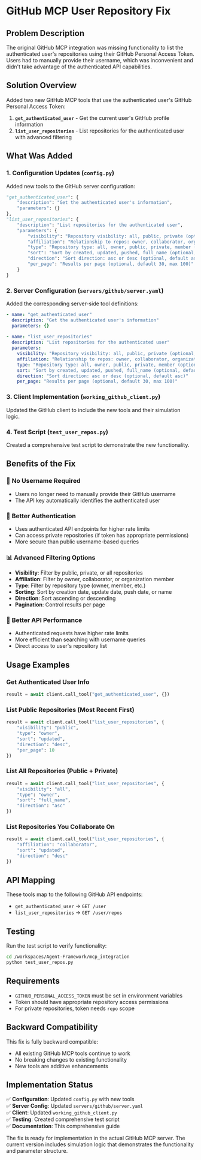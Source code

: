 # GitHub MCP User Repository Fix

## Problem Description

The original GitHub MCP integration was missing functionality to list the authenticated user's repositories using their GitHub Personal Access Token. Users had to manually provide their username, which was inconvenient and didn't take advantage of the authenticated API capabilities.

## Solution Overview

Added two new GitHub MCP tools that use the authenticated user's GitHub Personal Access Token:

1. **`get_authenticated_user`** - Get the current user's GitHub profile information
2. **`list_user_repositories`** - List repositories for the authenticated user with advanced filtering

## What Was Added

### 1. Configuration Updates (`config.py`)

Added new tools to the GitHub server configuration:

```python
"get_authenticated_user": {
    "description": "Get the authenticated user's information",
    "parameters": {}
},
"list_user_repositories": {
    "description": "List repositories for the authenticated user",
    "parameters": {
        "visibility": "Repository visibility: all, public, private (optional, default all)",
        "affiliation": "Relationship to repos: owner, collaborator, organization_member (optional, default owner,collaborator,organization_member)",
        "type": "Repository type: all, owner, public, private, member (optional, default all)",
        "sort": "Sort by created, updated, pushed, full_name (optional, default full_name)",
        "direction": "Sort direction: asc or desc (optional, default asc)",
        "per_page": "Results per page (optional, default 30, max 100)"
    }
}
```

### 2. Server Configuration (`servers/github/server.yaml`)

Added the corresponding server-side tool definitions:

```yaml
- name: "get_authenticated_user"
  description: "Get the authenticated user's information"
  parameters: {}
  
- name: "list_user_repositories"
  description: "List repositories for the authenticated user"
  parameters:
    visibility: "Repository visibility: all, public, private (optional, default all)"
    affiliation: "Relationship to repos: owner, collaborator, organization_member (optional, default owner,collaborator,organization_member)"
    type: "Repository type: all, owner, public, private, member (optional, default all)"
    sort: "Sort by created, updated, pushed, full_name (optional, default full_name)"
    direction: "Sort direction: asc or desc (optional, default asc)"
    per_page: "Results per page (optional, default 30, max 100)"
```

### 3. Client Implementation (`working_github_client.py`)

Updated the GitHub client to include the new tools and their simulation logic.

### 4. Test Script (`test_user_repos.py`)

Created a comprehensive test script to demonstrate the new functionality.

## Benefits of the Fix

### 🎯 **No Username Required**
- Users no longer need to manually provide their GitHub username
- The API key automatically identifies the authenticated user

### 🔐 **Better Authentication**
- Uses authenticated API endpoints for higher rate limits
- Can access private repositories (if token has appropriate permissions)
- More secure than public username-based queries

### 📊 **Advanced Filtering Options**
- **Visibility**: Filter by public, private, or all repositories
- **Affiliation**: Filter by owner, collaborator, or organization member
- **Type**: Filter by repository type (owner, member, etc.)
- **Sorting**: Sort by creation date, update date, push date, or name
- **Direction**: Sort ascending or descending
- **Pagination**: Control results per page

### 🚀 **Better API Performance**
- Authenticated requests have higher rate limits
- More efficient than searching with username queries
- Direct access to user's repository list

## Usage Examples

### Get Authenticated User Info
```python
result = await client.call_tool("get_authenticated_user", {})
```

### List Public Repositories (Most Recent First)
```python
result = await client.call_tool("list_user_repositories", {
    "visibility": "public",
    "type": "owner", 
    "sort": "updated",
    "direction": "desc",
    "per_page": 10
})
```

### List All Repositories (Public + Private)
```python
result = await client.call_tool("list_user_repositories", {
    "visibility": "all",
    "type": "owner",
    "sort": "full_name",
    "direction": "asc"
})
```

### List Repositories You Collaborate On
```python
result = await client.call_tool("list_user_repositories", {
    "affiliation": "collaborator",
    "sort": "updated",
    "direction": "desc"
})
```

## API Mapping

These tools map to the following GitHub API endpoints:

- `get_authenticated_user` → `GET /user`
- `list_user_repositories` → `GET /user/repos`

## Testing

Run the test script to verify functionality:

```bash
cd /workspaces/Agent-Framework/mcp_integration
python test_user_repos.py
```

## Requirements

- `GITHUB_PERSONAL_ACCESS_TOKEN` must be set in environment variables
- Token should have appropriate repository access permissions
- For private repositories, token needs `repo` scope

## Backward Compatibility

This fix is fully backward compatible:
- All existing GitHub MCP tools continue to work
- No breaking changes to existing functionality
- New tools are additive enhancements

## Implementation Status

✅ **Configuration**: Updated `config.py` with new tools  
✅ **Server Config**: Updated `servers/github/server.yaml`  
✅ **Client**: Updated `working_github_client.py`  
✅ **Testing**: Created comprehensive test script  
✅ **Documentation**: This comprehensive guide  

The fix is ready for implementation in the actual GitHub MCP server. The current version includes simulation logic that demonstrates the functionality and parameter structure.
